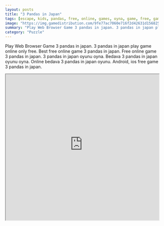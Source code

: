 ```yaml
---
layout: posts
title: "3 Pandas in Japan"
tags: [escape, kids, pandas, free, online, games, oyna, game, free, games, play, play, games]
image: "https://img.gamedistribution.com/9fe77ac7060e716f2d42631d156825c0.jpg"
summary: "Play Web Browser Game 3 pandas in japan. 3 pandas in japan play game online only free. Best free online game 3 pandas in japan. Free online game 3 pandas in japan. 3 pandas in japan oyunu oyna. Bedava 3 pandas in japan oyunu oyna. Online bedava 3 pandas in japan oyunu. Android, ios free game 3 pandas in japan."
category: "Puzzle"
---
```


Play Web Browser Game 3 pandas in japan. 3 pandas in japan play game online only free. Best free online game 3 pandas in japan. Free online game 3 pandas in japan. 3 pandas in japan oyunu oyna. Bedava 3 pandas in japan oyunu oyna. Online bedava 3 pandas in japan oyunu. Android, ios free game 3 pandas in japan.

<iframe width="100%" height="480px;" src="https://flash.gamedistribution.com?game=9fe77ac7060e716f2d42631d156825c0"></iframe>